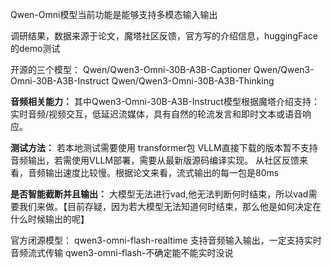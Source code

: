 Qwen-Omni模型当前功能是能够支持多模态输入输出

调研结果，数据来源于论文，魔塔社区反馈，官方写的介绍信息，huggingFace的demo测试

开源的三个模型：
Qwen/Qwen3-Omni-30B-A3B-Captioner
Qwen/Qwen3-Omni-30B-A3B-Instruct
Qwen/Qwen3-Omni-30B-A3B-Thinking

**音频相关能力：**
其中Qwen3-Omni-30B-A3B-Instruct模型根据魔塔介绍支持：实时音频/视频交互，低延迟流媒体，具有自然的轮流发言和即时文本或语音响应。

**测试方法：**
若本地测试需要使用 transformer包
VLLM直接下载的版本暂不支持音频输出，若需使用VLLM部署，需要从最新版源码编译实现。
从社区反馈来看，音频输出速度比较慢。根据论文来看，流式输出的每一包是80ms

**是否智能截断并且输出：**
大模型无法进行vad,他无法判断何时结束，所以vad需要我们来做。【目前存疑，因为若大模型无法知道何时结束，那么他是如何决定在什么时候输出的呢】

官方闭源模型：
qwen3-omni-flash-realtime 支持音频输入输出，一定支持实时音频流式传输
qwen3-omni-flash-不确定能不能实时没说
